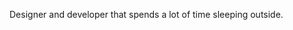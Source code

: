 Designer and developer that spends a lot of time sleeping outside. 

<!---
zvchry/zvchry is a ✨ special ✨ repository because its `README.md` (this file) appears on your GitHub profile.
You can click the Preview link to take a look at your changes.
--->
